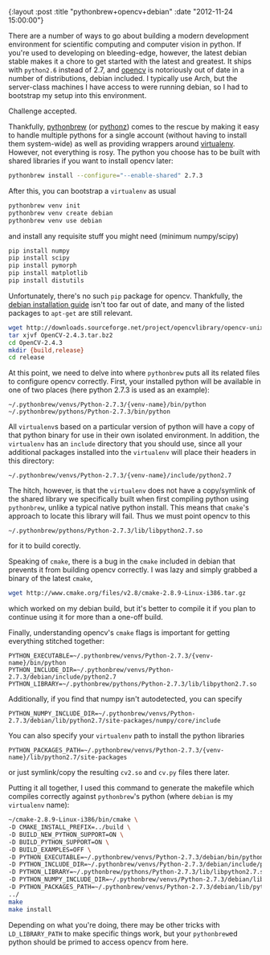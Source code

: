 {:layout :post
 :title "pythonbrew+opencv+debian"
 :date "2012-11-24 15:00:00"}

There are a number of ways to go about building a modern development
environment for scientific computing and computer vision in python.
If you're used to developing on bleeding-edge, however, the latest
debian stable makes it a chore to get started with the latest and
greatest.  It ships with `python2.6` instead of 2.7, and [opencv][1]
is notoriously out of date in a number of distributions, debian
included.  I typically use Arch, but the server-class machines I have
access to were running debian, so I had to bootstrap my setup into
this environment.

Challenge accepted.

Thankfully, [pythonbrew][2] (or [pythonz][4]) comes to the rescue by
making it easy to handle multiple pythons for a single account
(without having to install them system-wide) as well as providing
wrappers around [virtualenv][3].  However, not everything is rosy.
The python you choose has to be built with shared libraries if you
want to install opencv later:

```bash
pythonbrew install --configure="--enable-shared" 2.7.3
```

After this, you can bootstrap a `virtualenv` as usual

```bash
pythonbrew venv init
pythonbrew venv create debian
pythonbrew venv use debian
```

and install any requisite stuff you might need (minimum numpy/scipy)

```bash
pip install numpy
pip install scipy
pip install pymorph
pip install matplotlib
pip install distutils
```

Unfortunately, there's no such `pip` package for opencv.  Thankfully,
the [debian installation guide][5] isn't too far out of date, and many
of the listed packages to `apt-get` are still relevant.

```bash
wget http://downloads.sourceforge.net/project/opencvlibrary/opencv-unix/2.4.3/OpenCV-2.4.3.tar.bz2
tar xjvf OpenCV-2.4.3.tar.bz2
cd OpenCV-2.4.3
mkdir {build,release}
cd release
```

At this point, we need to delve into where `pythonbrew` puts all its
related files to configure opencv correctly.  First, your installed
python will be available in one of two places (here python 2.7.3 is
used as an example):

    ~/.pythonbrew/venvs/Python-2.7.3/{venv-name}/bin/python
	~/.pythonbrew/pythons/Python-2.7.3/bin/python

All `virtualenv`s based on a particular version of python will have a
copy of that python binary for use in their own isolated environment.
In addition, the `virtualenv` has an `include` directory that you
should use, since all your additional packages installed into the
`virtualenv` will place their headers in this directory:

    ~/.pythonbrew/venvs/Python-2.7.3/{venv-name}/include/python2.7

The hitch, however, is that the `virtualenv` does not have a
copy/symlink of the shared library we specifically built when first
compiling python using `pythonbrew`, unlike a typical native python
install.  This means that `cmake`'s approach to locate this library
will fail.  Thus we must point opencv to this

    ~/.pythonbrew/pythons/Python-2.7.3/lib/libpython2.7.so

for it to build corectly.

Speaking of `cmake`, there is a bug in the `cmake` included in debian
that prevents it from building opencv correctly.  I was lazy and
simply grabbed a binary of the latest `cmake`,

```bash
wget http://www.cmake.org/files/v2.8/cmake-2.8.9-Linux-i386.tar.gz
```

which worked on my debian build, but it's better to compile it if you
plan to continue using it for more than a one-off build.

Finally, understanding opencv's `cmake` flags is important for getting
everything stitched together:

    PYTHON_EXECUTABLE=~/.pythonbrew/venvs/Python-2.7.3/{venv-name}/bin/python
	PYTHON_INCLUDE_DIR=~/.pythonbrew/venvs/Python-2.7.3/debian/include/python2.7
	PYTHON_LIBRARY=~/.pythonbrew/pythons/Python-2.7.3/lib/libpython2.7.so

Additionally, if you find that numpy isn't autodetected, you can specify

    PYTHON_NUMPY_INCLUDE_DIR=~/.pythonbrew/venvs/Python-2.7.3/debian/lib/python2.7/site-packages/numpy/core/include

You can also specify your `virtualenv` path to install the python libraries

    PYTHON_PACKAGES_PATH=~/.pythonbrew/venvs/Python-2.7.3/{venv-name}/lib/python2.7/site-packages

or just symlink/copy the resulting `cv2.so` and `cv.py` files there later.

Putting it all together, I used this command to generate the makefile
which compiles correctly against `pythonbrew`'s python (where `debian`
is my `virtualenv` name):

```bash
~/cmake-2.8.9-Linux-i386/bin/cmake \
-D CMAKE_INSTALL_PREFIX=../build \
-D BUILD_NEW_PYTHON_SUPPORT=ON \
-D BUILD_PYTHON_SUPPORT=ON \
-D BUILD_EXAMPLES=OFF \
-D PYTHON_EXECUTABLE=~/.pythonbrew/venvs/Python-2.7.3/debian/bin/python \
-D PYTHON_INCLUDE_DIR=~/.pythonbrew/venvs/Python-2.7.3/debian/include/python2.7 \
-D PYTHON_LIBRARY=~/.pythonbrew/pythons/Python-2.7.3/lib/libpython2.7.so \
-D PYTHON_NUMPY_INCLUDE_DIR=~/.pythonbrew/venvs/Python-2.7.3/debian/lib/python2.7/site-packages/numpy/core/include \
-D PYTHON_PACKAGES_PATH=~/.pythonbrew/venvs/Python-2.7.3/debian/lib/python2.7/site-packages \
../
make
make install
```

Depending on what you're doing, there may be other tricks with
`LD_LIBRARY_PATH` to make specific things work, but your
`pythonbrew`ed python should be primed to access opencv from here.

[1]: https://opencv.org/
[2]: https://github.com/utahta/pythonbrew
[3]: https://virtualenv.pypa.io/en/latest/
[4]: https://github.com/saghul/pythonz
[5]: http://opencv.willowgarage.com/wiki/InstallGuide%20%3A%20Debian
